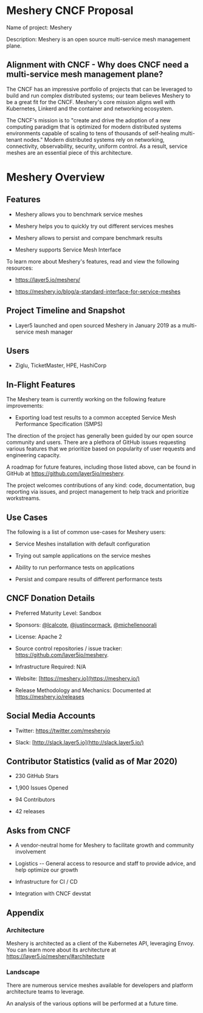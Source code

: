 # Meshery CNCF Proposal

Name of project: Meshery

Description: Meshery is an open source multi-service mesh management plane.

Alignment with CNCF - Why does CNCF need a multi-service mesh management plane?
-------------------------------------------------------------------------------
The CNCF has an impressive portfolio of projects that can be leveraged to build and run complex distributed systems; our team believes Meshery to be a great fit for the CNCF. Meshery's core mission aligns well with Kubernetes, Linkerd and the container and networking ecosystem. 

The CNCF's mission is to "create and drive the adoption of a new computing paradigm that is optimized for modern distributed systems environments capable of scaling to tens of thousands of self-healing multi-tenant nodes." Modern distributed systems rely on networking, connectivity, observability, security, uniform control. As a result, service meshes are an essential piece of this architecture.

Meshery Overview
================

Features
--------

-   Meshery allows you to benchmark service meshes

-   Meshery helps you to quickly try out different services meshes

-   Meshery allows to persist and compare benchmark results

-   Meshery supports Service Mesh Interface

To learn more about Meshery's features, read and view the following resources:

-   <https://layer5.io/meshery/>

-   <https://meshery.io/blog/a-standard-interface-for-service-meshes>

Project Timeline and Snapshot
-----------------------------

-   Layer5 launched and open sourced Meshery in January 2019 as a multi-service mesh manager

Users
-----

-   Ziglu, TicketMaster, HPE, HashiCorp

In-Flight Features
------------------

The Meshery team is currently working on the following feature improvements:

-   Exporting load test results to a common accepted Service Mesh Performance Specification (SMPS)

The direction of the project has generally been guided by our open source community and users. There are a plethora of GitHub issues requesting various features that we prioritize based on popularity of user requests and engineering capacity.

A roadmap for future features, including those listed above, can be found in GitHub at <https://github.com/layer5io/meshery>.

The project welcomes contributions of any kind: code, documentation, bug reporting via issues, and project management to help track and prioritize workstreams.

Use Cases 
----------

The following is a list of common use-cases for Meshery users:

-   Service Meshes installation with default configuration

-   Trying out sample applications on the service meshes

-   Ability to run performance tests on applications

-   Persist and compare results of different performance tests

CNCF Donation Details
---------------------

-   Preferred Maturity Level: Sandbox

-   Sponsors: [@lcalcote](https://twitter.com/lcalcote), [@justincormack](https://twitter.com/justincormack), [@michellenoorali](https://twitter.com/michellenoorali)

-   License: Apache 2

-   Source control repositories / issue tracker:  <https://github.com/layer5io/meshery>.

-   Infrastructure Required: N/A

-   Website:  [https://meshery.io](https://meshery.io/)

-   Release Methodology and Mechanics: Documented at <https://meshery.io/releases>

Social Media Accounts
---------------------

-   Twitter:  <https://twitter.com/mesheryio>

-   Slack:  [http://slack.layer5.io](http://slack.layer5.io/)

Contributor Statistics (valid as of Mar 2020)
---------------------------------------------

-   230 GitHub Stars

-   1,900 Issues Opened

-   94 Contributors

-   42 releases

Asks from CNCF
--------------

-   A vendor-neutral home for Meshery to facilitate growth and community involvement

-   Logistics -- General access to resource and staff to provide advice, and help optimize our growth

-   Infrastructure for CI / CD

-   Integration with CNCF devstat

Appendix
--------

### Architecture 

Meshery is architected as a client of the Kubernetes API, leveraging Envoy. You can learn more about its architecture at <https://layer5.io/meshery/#architecture>

### Landscape

There are numerous service meshes available for developers and platform architecture teams to leverage. 

An analysis of the various options will be performed at a future time.